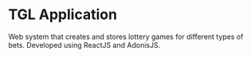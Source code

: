 # TGL Application

Web system that creates and stores lottery games for different types of bets. Developed using ReactJS and AdonisJS.
